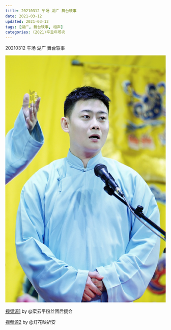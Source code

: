 ```yaml
---
title: 20210312 午场 湖广 舞台轶事
date: 2021-03-12
updated: 2021-03-12
tags: [湖广, 舞台轶事, 相声] 
categories: (2021)辛丑年场次
---
```

20210312 午场 湖广 舞台轶事

![](https://raw.githubusercontent.com/rhenginium/image/main/007aVJ83ly1goh91bajfvj31mz2iob2b.jpg)

[视频源1](https://m.weibo.cn/6574451359/4613977805947580) by @栾云平粉丝团后援会

[视频源2](https://m.weibo.cn/status/4613973909180042?)  by @灯花映祈安
